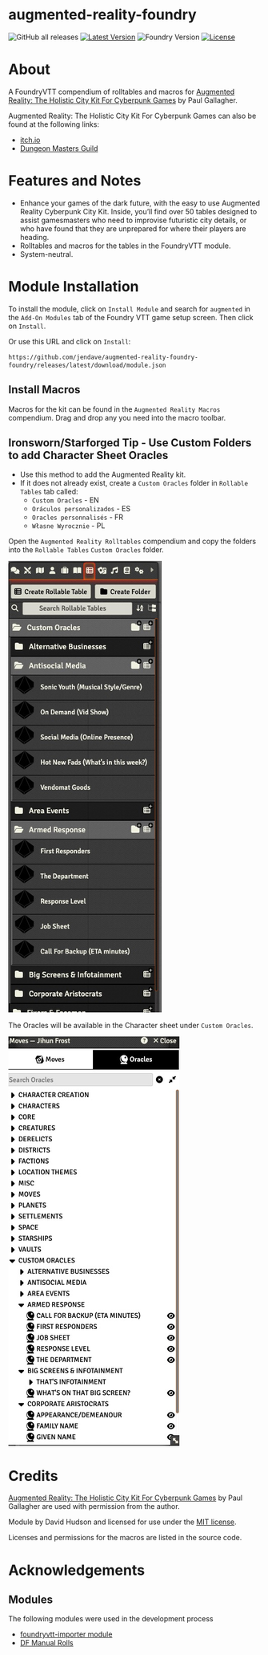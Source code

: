 # augmented-reality-foundry

![GitHub all releases](https://img.shields.io/github/downloads/jendave/augmented-reality-foundry/total)
[![Latest Version](https://img.shields.io/github/v/release/jendave/augmented-reality-foundry?display_name=tag&sort=semver&label=Latest%20Version)](https://github.com/jendave/augmented-reality-foundry/releases/latest)
![Foundry Version](https://img.shields.io/endpoint?url=https://foundryshields.com/version?url=https%3A%2F%2Fraw.githubusercontent.com%2Fjendave%2Faugmented-reality-foundry%2Fmain%2Fmodule.json)
[![License](https://img.shields.io/github/license/jendave/augmented-reality-foundry)](LICENSE)

# About
A FoundryVTT compendium of rolltables and macros for [Augmented Reality: The Holistic City Kit For Cyberpunk Games](https://preview.drivethrurpg.com/en/product/202175/augmented-reality-the-holistic-city-kit-for-cyberpunk-games) by Paul Gallagher.

Augmented Reality: The Holistic City Kit For Cyberpunk Games can also be found at the following links:
* [itch.io](https://p-d-gallagher.itch.io/augmented-reality)
* [Dungeon Masters Guild](https://www.dmsguild.com/product/202175/Augmented-Reality-The-Holistic-City-Kit-For-Cyberpunk-Games?language=esFfiltersD)

# Features and Notes
* Enhance your games of the dark future, with the easy to use Augmented Reality Cyberpunk City Kit. Inside, you’ll find over 50 tables designed to assist gamesmasters who need to improvise futuristic city details, or who have found that they are unprepared for where their players are heading.
* Rolltables and macros for the tables in the FoundryVTT module.
* System-neutral.

# Module Installation
To install the module, click on `Install Module` and search for `augmented` in the `Add-On Modules` tab of the Foundry VTT game setup screen. Then click on `Install`.

Or use this URL and click on `Install`:

```
https://github.com/jendave/augmented-reality-foundry-foundry/releases/latest/download/module.json
```

## Install Macros
Macros for the kit can be found in the `Augmented Reality Macros` compendium. Drag and drop any you need into the macro toolbar.

## Ironsworn/Starforged Tip - Use Custom Folders to add Character Sheet Oracles 
* Use this method to add the Augmented Reality kit.
* If it does not already exist, create a `Custom Oracles` folder in `Rollable Tables` tab called:
  * `Custom Oracles` - EN
  * `Oráculos personalizados` - ES
  * `Oracles personnalisés` - FR
  * `Własne Wyrocznie` - PL

Open the `Augmented Reality Rolltables` compendium and copy the folders into the `Rollable Tables` `Custom Oracles` folder.

![Rollable Tables - Custom Oracles](./docs/custom-oracles-rollable-tables.jpg)

The Oracles will be available in the Character sheet under `Custom Oracles`.

![Character Sheet - Custom Oracles](./docs/custom-oracles-character-sheet.jpg)

# Credits
[Augmented Reality: The Holistic City Kit For Cyberpunk Games](https://preview.drivethrurpg.com/en/product/202175/augmented-reality-the-holistic-city-kit-for-cyberpunk-games) by Paul Gallagher are used with permission from the author.

Module by David Hudson and licensed for use under the [MIT license](https://opensource.org/license/mit/).

Licenses and permissions for the macros are listed in the source code.

# Acknowledgements
## Modules
The following modules were used in the development process
* [foundryvtt-importer module](https://github.com/EthanJWright/foundryvtt-importer)
* [DF Manual Rolls](https://foundryvtt.com/packages/df-manual-rolls)
